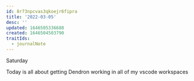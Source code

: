 ```yaml
---
id: 8r73npcvas3qkoejr6fipra
title: '2022-03-05'
desc: ''
updated: 1646505336688
created: 1646504503790
traitIds:
  - journalNote
---
```


Saturday

Today is all about getting Dendron working in all of my vscode workspaces
